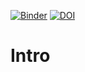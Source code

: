 [![Binder](https://mybinder.org/badge_logo.svg)](https://mybinder.org/v2/gh/bclaremar/test/HEAD)
[![DOI](https://sandbox.zenodo.org/badge/421841378.svg)](https://sandbox.zenodo.org/badge/latestdoi/421841378)


# Intro
